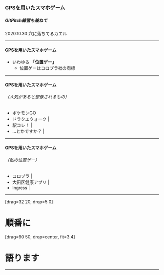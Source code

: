 ### GPSを用いたスマホゲーム
##### GitPitch練習も兼ねて


2020.10.30 穴に落ちてるカエル

---
#### GPSを用いたスマホゲーム

- いわゆる **「位置ゲー」**
  - 位置ゲーはコロプラ社の商標

---

#### GPSを用いたスマホゲーム
###### （人気があると想像されるもの）

- ポケモンGO
- ドラクエウォーク |
- 駅コレ！ |
- …とかですか？ |

---

#### GPSを用いたスマホゲーム
###### （私の位置ゲー）

- コロプラ |
- 大田区健康アプリ |
- Ingress |

---

[drag=32 20, drop=5 0]

# 順番に

[drag=90 50, drop=center, fit=3.4]

# 語ります

---

